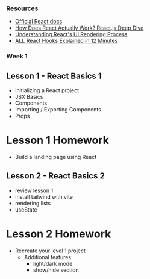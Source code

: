 ### Resources

- [Official React docs](https://react.dev/learn)
- [How Does React Actually Work? React.js Deep Dive](https://www.youtube.com/watch?v=7YhdqIR2Yzo&t=328s&ab_channel=PhilipFabianek)
- [Understanding React's UI Rendering Process](https://www.youtube.com/watch?v=i793Qm6kv3U&list=PLBjmvn5NzvVwCjGsbIgirlCSVYCwmQtgh&index=3&ab_channel=CrossComm%2CInc.)
- [ALL React Hooks Explained in 12 Minutes](https://www.youtube.com/watch?v=LOH1l-MP_9k&ab_channel=CodeBootcamp)

### Week 1

## Lesson 1 - React Basics 1
- initializing a React project
- JSX Basics
- Components
- Importing / Exporting Components
- Props

# Lesson 1 Homework
- Build a landing page using React

## Lesson 2 - React Basics 2
- review lesson 1
- install tailwind with vite
- rendering lists
- useState

# Lesson 2 Homework
- Recreate your level 1 project
    - Additional features:
        - light/dark mode
        - show/hide section